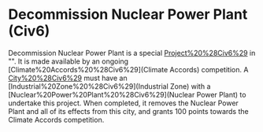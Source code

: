 # Decommission Nuclear Power Plant (Civ6)

Decommission Nuclear Power Plant is a special [Project%20%28Civ6%29](project) in "". It is made available by an ongoing [Climate%20Accords%20%28Civ6%29](Climate Accords) competition.
A [City%20%28Civ6%29](city) must have an [Industrial%20Zone%20%28Civ6%29](Industrial Zone) with a [Nuclear%20Power%20Plant%20%28Civ6%29](Nuclear Power Plant) to undertake this project. When completed, it removes the Nuclear Power Plant and all of its effects from this city, and grants 100 points towards the Climate Accords competition.